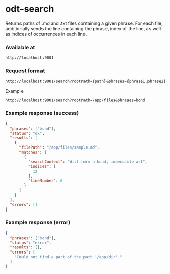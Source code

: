 # odt-search

Returns paths of .md and .txt files containing a given phrase.
For each file, additionally sends the line containing the phrase,
index of the line, as well as indices of occurrences in each line.

### Available at

`http://localhost:9001`

### Request format

`http://localhost:9001/search?rootPath={path}&phrases={phrase1,phrase2}`

Example

`http://localhost:9001/search?rootPath=/app/files&phrases=bond`

### Example response (success)

```json
{
  "phrases": ["bond"],
  "status": "ok",
  "results": [
    {
      "filePath": "/app/files/sample.md",
      "matches": [
        {
          "searchContext": "Will form a bond, impeccable art",
          "indices": [
            12
          ],
          "lineNumber": 6
        }
      ]
    }
  ],
  "errors": []
}
```

### Example response (error)

```json
{
  "phrases": ["bond"],
  "status": "error",
  "results": [],
  "errors": [
    "Could not find a part of the path '/app/dir'."
  ]
}
```



